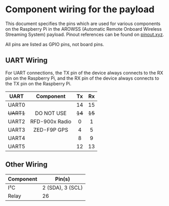 # Component wiring for the payload
This document specifies the pins which are used for various components on the
Raspberry Pi in the AROWSS (Automatic Remote Onboard Wireless Streaming System)
payload. Pinout references can be found on [pinout.xyz](https://pinout.xyz/).

All pins are listed as GPIO pins, not board pins.

## UART Wiring
For UART connections, the TX pin of the device always connects to the RX pin on
the Raspberry Pi, and the RX pin of the device always connects to the TX pin on
the Raspberry Pi.

| UART | Component | Tx  | Rx  |
|------|:---------:|:---:|:---:|
|UART0 |           | 14  | 15  |
|~~UART1~~| DO NOT USE |~~14~~ |~~15~~ |
|UART2 | RFD-900x Radio | 0   | 1   |
|UART3 | ZED-F9P GPS | 4   | 5   |
|UART4 |           | 8   | 9   |
|UART5 |           | 12  | 13  |


## Other Wiring

| Component | Pin(s) |
|-----------|--------|
| I²C       | 2 (SDA), 3 (SCL) |
| Relay     | 26     |
